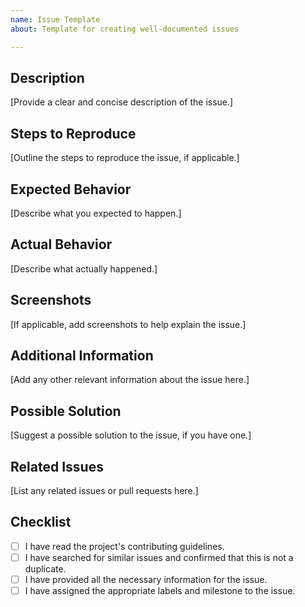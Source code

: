 ```yaml
---
name: Issue Template
about: Template for creating well-documented issues

---
```


## Description
[Provide a clear and concise description of the issue.]

## Steps to Reproduce
[Outline the steps to reproduce the issue, if applicable.]

## Expected Behavior
[Describe what you expected to happen.]

## Actual Behavior
[Describe what actually happened.]

## Screenshots
[If applicable, add screenshots to help explain the issue.]

## Additional Information
[Add any other relevant information about the issue here.]

## Possible Solution
[Suggest a possible solution to the issue, if you have one.]

## Related Issues
[List any related issues or pull requests here.]

## Checklist
- [ ] I have read the project's contributing guidelines.
- [ ] I have searched for similar issues and confirmed that this is not a duplicate.
- [ ] I have provided all the necessary information for the issue.
- [ ] I have assigned the appropriate labels and milestone to the issue.
